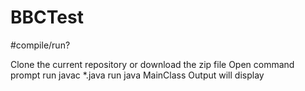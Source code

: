 # BBCTest

#compile/run?

Clone the current repository or download the zip file
Open command prompt
run javac *.java 
run java MainClass 
Output will display

